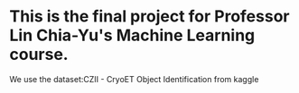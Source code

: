 # This is the final project for Professor Lin Chia-Yu's Machine Learning course.
We use the dataset:CZII - CryoET Object Identification from kaggle

